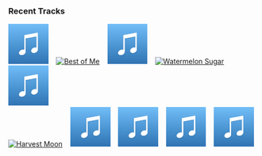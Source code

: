 ### Recent Tracks
[<img src='https://github.com/atfinke/atfinke/blob/master/placeholder.jpeg?raw=true' width='16%' height='16%' alt='Tangerine Skies'>](https://www.last.fm/music/declan%2bj%2bdonovan/_/tangerine%2bskies)&nbsp;&nbsp;&nbsp;&nbsp;[<img src='https://lastfm.freetls.fastly.net/i/u/300x300/4f307397c551c6790ffd55fe37c66bf8.png' width='16%' height='16%' alt='Best of Me'>](https://www.last.fm/music/blake%2brose/_/best%2bof%2bme)&nbsp;&nbsp;&nbsp;&nbsp;[<img src='https://github.com/atfinke/atfinke/blob/master/placeholder.jpeg?raw=true' width='16%' height='16%' alt='Come On Eileen'>](https://www.last.fm/music/dexys%2bmidnight%2brunners/_/come%2bon%2beileen)&nbsp;&nbsp;&nbsp;&nbsp;[<img src='https://lastfm.freetls.fastly.net/i/u/300x300/829326e57aa90dce80334c33fbd8c6db.png' width='16%' height='16%' alt='Watermelon Sugar'>](https://www.last.fm/music/harry%2bstyles/_/watermelon%2bsugar)&nbsp;&nbsp;&nbsp;&nbsp;[<img src='https://github.com/atfinke/atfinke/blob/master/placeholder.jpeg?raw=true' width='16%' height='16%' alt='Sunshine Baby'>](https://www.last.fm/music/ben%2bbrowning/_/sunshine%2bbaby)&nbsp;&nbsp;&nbsp;&nbsp;<br>[<img src='https://lastfm.freetls.fastly.net/i/u/300x300/e5b83210adfd493faeee5331806b85f6.png' width='16%' height='16%' alt='Harvest Moon'>](https://www.last.fm/music/poolside/_/harvest%2bmoon)&nbsp;&nbsp;&nbsp;&nbsp;[<img src='https://github.com/atfinke/atfinke/blob/master/placeholder.jpeg?raw=true' width='16%' height='16%' alt='Next Escape - Original Mix'>](https://www.last.fm/music/viceroy/_/next%2bescape%2b-%2boriginal%2bmix)&nbsp;&nbsp;&nbsp;&nbsp;[<img src='https://github.com/atfinke/atfinke/blob/master/placeholder.jpeg?raw=true' width='16%' height='16%' alt='Wolves Still Cry - Classixx Remix'>](https://www.last.fm/music/lawrence%2brothman/_/wolves%2bstill%2bcry%2b-%2bclassixx%2bremix)&nbsp;&nbsp;&nbsp;&nbsp;[<img src='https://github.com/atfinke/atfinke/blob/master/placeholder.jpeg?raw=true' width='16%' height='16%' alt='Dreams - Lil Texas Remix'>](https://www.last.fm/music/kid%2bfroopy/_/dreams%2b-%2blil%2btexas%2bremix)&nbsp;&nbsp;&nbsp;&nbsp;[<img src='https://github.com/atfinke/atfinke/blob/master/placeholder.jpeg?raw=true' width='16%' height='16%' alt='Walking Home To You (RAC Mix)'>](https://www.last.fm/music/nick%2bleng/_/walking%2bhome%2bto%2byou%2b%2528rac%2bmix%2529)&nbsp;&nbsp;&nbsp;&nbsp;<br>